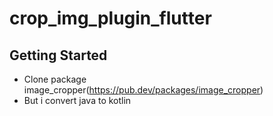 # crop_img_plugin_flutter

## Getting Started
- Clone package image_cropper(https://pub.dev/packages/image_cropper)
- But i convert java to kotlin


